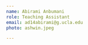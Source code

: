 ```yaml
---
name: Abirami Anbumani
role: Teaching Assistant
email: ad14abirami@g.ucla.edu
photo: ashwin.jpeg 

---
```

